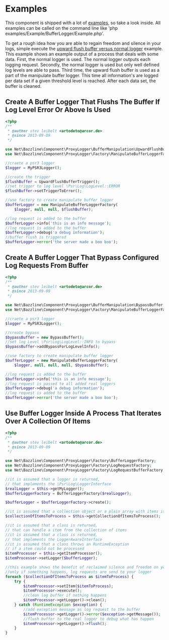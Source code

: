 # Examples

This component is shipped with a lot of [examples](https://github.com/stevleibelt/php_component_proxy_logger/tree/master/examples/Example), so take a look inside. All examples can be called on the command line like 'php examples/Example/BufferLogger/Example.php'.

To get a rough idea how you are able to regain freedom and silence in your logs, simple execute the [upward flush buffer versus normal logger](https://github.com/stevleibelt/php_component_proxy_logger/blob/master/examples/Example/ManipulateBufferLogger/ExampleWithUpwardFlushBufferTriggerVersusNormalLogger.php) example.
This example shows an example output of a process that deals with some data. First, the normal logger is used. The normal logger outputs each logging request. Secondly, the normal logger is used but only well defined log levels are able to pass. Third time, the upward flush buffer is used as a part of the manipulate buffer logger. This time all information's are logged per data set if a given threshold level is reached. After each data set, the buffer is cleaned.

## Create A Buffer Logger That Flushs The Buffer If Log Level Error Or Above Is Used

```php
<?php
/**
 * @author stev leibelt <artodeto@arcor.de>
 * @since 2013-09-09
 */

use Net\Bazzline\Component\ProxyLogger\BufferManipulation\UpwardFlushBufferTrigger;
use Net\Bazzline\Component\ProxyLogger\Factory\ManipulateBufferLoggerFactory;

//craete a psr3 logger
$logger = MyPSR3Logger();

//create the trigger
$flushBuffer = UpwardFlushBufferTrigger();
//set trigger to log level \Psr\Log\LogLevel::ERROR
$flushBuffer->setTriggerToError();

//use factory to create manipulate buffer logger
$bufferLogger = new ManipulateBufferLoggerFactory(
    $logger, null, null, $flushBuffer);

//log request is added to the buffer
$bufferLogger->info('this is an info message');
//log request is added to the buffer
$bufferLogger->debug('a debug information');
//buffer flush is triggered
$bufferLogger->error('the server made a boo boo');
```

## Create A Buffer Logger That Bypass Configured Log Requests From Buffer

```php
<?php
/**
 * @author stev leibelt <artodeto@arcor.de>
 * @since 2013-09-09
 */

use Net\Bazzline\Component\ProxyLogger\BufferManipulation\BypassBuffer;
use Net\Bazzline\Component\ProxyLogger\Factory\ManipulateBufferLoggerFactory;

//craete a psr3 logger
$logger = MyPSR3Logger();

//create bypass
$bypassBuffer = new BypassBuffer();
//set log Level \Psr\Log\LogLevel::INFO to bypass
$bypassBuffer->addBypassForLogLevelInfo();

//use factory to create manipulate buffer logger
$bufferLogger = new ManipulateBufferLoggerFactory(
    $logger, null, null, null, $bypassBuffer);

//log request is added to the buffer
$bufferLogger->info('this is an info message');
//log request is passed to all added real loggers
$bufferLogger->debug('a debug information');
//log request is added to the buffer
$bufferLogger->error('the server made a boo boo');
```

## Use Buffer Logger Inside A Process That Iterates Over A Collection Of Items

```php
<?php
/**
 * @author stev leibelt <artodeto@arcor.de>
 * @since 2013-09-09
 */

use Net\Bazzline\Component\ProxyLogger\Factory\BufferLoggerFactory;
use Net\Bazzline\Component\ProxyLogger\Factory\LogRequestFactory;
use Net\Bazzline\Component\ProxyLogger\Factory\LogRequestBufferFactory;

//it is assumed that a logger is returned,
// that implements the \Psr\Log\LoggerInterface
$realLogger = $this->getMyLogger();
$bufferLoggerFactory = BufferLoggerFactory($realLogger);

$bufferLogger = $bufferLoggerFactory->create();

//it is assumed that a collection object or a plain array with items is returned
$collectionOfItemsToProcess = $this->getCollectionOfItemsToProcess();

//it is assumed that a class is returned,
// that can handle a item from the collection of items
//it is assumed that a class is returned,
// that implements the LoggerAwareInterface
//it is assumed that a class throws an RuntimeException
// if a item could not be processed
$itemProcessor = $this->getItemProcessor();
$itemProcessor->setLogger($bufferLogger);

//this example shows the benefit of reclaimed silence and freedom on your log
//only if something happens, log requests are send to your logger
foreach ($collectionOfItemsToProcess as $itemToProcess) {
    try {
        $itemProcessor->setItem($itemToProcess);
        $itemProcessor->execute();
        //clean log buffer if nothing happens
        $itemProcessor->getLogger()->clean();
    } catch (RuntimeException $exception) {
        //add exception message as log request to the buffer
        $itemProcessor->getLogger()->error($exception->getMessage());
        //flush buffer to the real logger to debug what has happen
        $itemProcessor->getLogger()->flush();
    }
}

```

